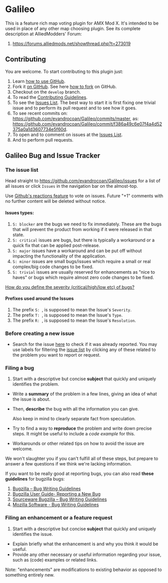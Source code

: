 # Galileo

This is a feature rich map voting plugin for AMX Mod X. It's intended to be used in place of
any other map choosing plugin. See its complete description at AlliedModders' Forum: 

1. https://forums.alliedmods.net/showthread.php?t=273019




## Contributing

You are welcome. To start contributing to this plugin just:

1. Learn [how to use GitHub](https://forums.alliedmods.net/showthread.php?p=2349342#post2349342).
1. Fork it [on GitHub](https://github.com/evandrocoan/Galileo). See here [how to fork](https://guides.github.com/activities/forking/) on GitHub.
1. Checkout on the `develop` branch.
1. To read the [Contributing Guidelines](https://github.com/evandrocoan/Galileo/blob/master/.github/CONTRIBUTING.md).
1. To see the [Issues List](https://github.com/evandrocoan/Galileo/issues). The best way to start it is first fixing one trivial issue and to perform its pull request and to see how it goes.
1. To see recent commits on: https://github.com/evandrocoan/Galileo/commits/master, as: https://github.com/evandrocoan/Galileo/commit/f386a49c6e07f4a4d52375a0a1d3607734e5f60d.
1. To open and to comment on issues at the [Issues List](https://github.com/addonszz/Galileo/issues).
1. And to perform pull requests.




## Galileo Bug and Issue Tracker

### The issue list

Head straight to https://github.com/evandrocoan/Galileo/issues for a list of all issues or click
`Issues` in the navigation bar on the almost-top.

Use [Github's reactions feature](https://github.com/blog/2119-add-reactions-to-pull-requests-issues-and-comments)
to vote on issues. Future "+1" comments with no further content will be deleted without notice.


#### Issues types:

1. `S: blocker` are the bugs we need to fix immediately. These are the bugs that will prevent the
product from working if it were released in that state.
1. `S: critical` issues are bugs, but there is typically a workaround or a quick fix that can be
applied post-release.
1. `S: major` issues have a workaround and can be put off without impacting the functionality of
the application.
1. `S: minor` issues are small bugs/issues which require a small or real complex/big code changes to be
fixed.
1. `S: trivial` issues are usually reserved for enhancements as "nice to haves" or bugs which
require almost zero code changes to be fixed.

[How do you define the severity (critical/high/low etc) of bugs?](http://stackoverflow.com/questions/2469178/how-do-you-define-the-severity-critical-high-low-etc-of-bugs)


#### Prefixes used around the Issues

1. The prefix `S: `, is supposed to mean the Issue's `Severity`. 
1. The prefix `T: `, is supposed to mean the Issue's `Type`. 
1. The prefix `R: `, is supposed to mean the Issue's `Resolution`. 




### Before creating a new issue

* Search for the issue [here](https://github.com/evandrocoan/Galileo/search?q=&type=Issues) to 
check if it was already reported. You may use labels for filtering the
[issue list](https://github.com/evandrocoan/Galileo/issues) by clicking any of these related
to the problem you want to report or request.




### Filing a bug

1.  Start with a descriptive but concise **subject** that quickly and uniquely identifies the problem.
*   Write a **summary** of the problem in a few lines, giving an idea of what the issue is about.
*   Then, **describe** the bug with all the information you can give.

    Also keep in mind to clearly separate fact from speculation.
*   Try to find a way to **reproduce** the problem and write down precise steps. It might be useful to include a *code example* for this.
*   Workarounds or other related tips on how to avoid the issue are welcome.

We won't slaughter you if you can't fulfill all of these steps, but prepare to answer a few questions if we think we're lacking information.

If you want to be really good at reporting bugs, you can also read **these guidelines** for bugzilla bugs:

1. [Bugzilla – Bug Writing Guidelines](https://landfill.bugzilla.org/bugzilla-5.0-branch/page.cgi?id=bug-writing.html)
1. [Bugzilla User Guide- Reporting a New Bug](http://bugzilla.readthedocs.io/en/latest/using/filing.html)
1. [Sourceware Bugzilla – Bug Writing Guidelines](https://sourceware.org/bugzilla/page.cgi?id=bug-writing.html)
1. [Mozilla Software - Bug Writing Guidelines](https://developer.mozilla.org/en-US/docs/Mozilla/QA/Bug_writing_guidelines)




### Filing an enhancement or a feature request

1.  Start with a descriptive but concise **subject** that quickly and uniquely identifies the issue.
*   Explain briefly what the enhancement is and why you think it would be useful.
*   Provide any other necessary or useful information regarding your issue, such as (code) examples or related links.

Note: "enhancements" are modifications to existing behavior as opposed to something entirely new.




